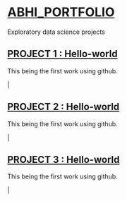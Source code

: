 # [ABHI_PORTFOLIO](https://abhijithtr.github.io/Abhi_portfolio/)
Exploratory data science projects


## [PROJECT 1 : Hello-world](https://github.com/abhijithtr/hello-world)
This being the first work using github.

|[](https://github.com/abhijithtr/Abhi_portfolio/blob/master/images/helloworld.jpg)

## [PROJECT 2 : Hello-world](https://github.com/abhijithtr/hello-world)
This being the first work using github.

|[](https://github.com/abhijithtr/Abhi_portfolio/blob/master/images/helloworld.jpg)

## [PROJECT 3 : Hello-world](https://github.com/abhijithtr/hello-world)
This being the first work using github.

|[](https://github.com/abhijithtr/Abhi_portfolio/blob/master/images/helloworld.jpg)

